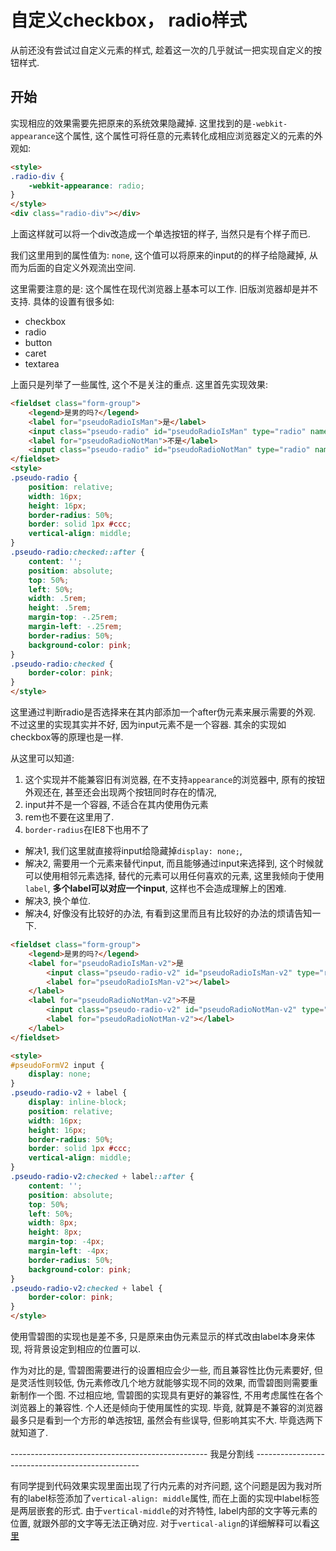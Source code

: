 # 自定义checkbox， radio样式

从前还没有尝试过自定义元素的样式, 趁着这一次的几乎就试一把实现自定义的按钮样式.

## 开始

实现相应的效果需要先把原来的系统效果隐藏掉. 这里找到的是`-webkit-appearance`这个属性, 这个属性可将任意的元素转化成相应浏览器定义的元素的外观如:

```html
<style>
.radio-div {
    -webkit-appearance: radio;
}
</style>
<div class="radio-div"></div>
```

上面这样就可以将一个div改造成一个单选按钮的样子, 当然只是有个样子而已.

我们这里用到的属性值为: `none`, 这个值可以将原来的input的的样子给隐藏掉, 从而为后面的自定义外观流出空间.

这里需要注意的是: 这个属性在现代浏览器上基本可以工作. 旧版浏览器却是并不支持. 具体的设置有很多如:

- checkbox
- radio
- button
- caret
- textarea

上面只是列举了一些属性, 这个不是关注的重点. 这里首先实现效果:

```html
<fieldset class="form-group">
    <legend>是男的吗?</legend>
    <label for="pseudoRadioIsMan">是</label>
    <input class="pseudo-radio" id="pseudoRadioIsMan" type="radio" name="man">
    <label for="pseudoRadioNotMan">不是</label>
    <input class="pseudo-radio" id="pseudoRadioNotMan" type="radio" name="man">
</fieldset>
<style>
.pseudo-radio {
    position: relative;
    width: 16px;
    height: 16px;
    border-radius: 50%;
    border: solid 1px #ccc;
    vertical-align: middle;
}
.pseudo-radio:checked::after {
    content: '';
    position: absolute;
    top: 50%;
    left: 50%;
    width: .5rem;
    height: .5rem;
    margin-top: -.25rem;
    margin-left: -.25rem;
    border-radius: 50%;
    background-color: pink;
}
.pseudo-radio:checked {
    border-color: pink;
}
</style>
```

这里通过判断radio是否选择来在其内部添加一个after伪元素来展示需要的外观. 不过这里的实现其实并不好, 因为input元素不是一个容器. 其余的实现如checkbox等的原理也是一样.

从这里可以知道:

1. 这个实现并不能兼容旧有浏览器, 在不支持`appearance`的浏览器中, 原有的按钮外观还在, 甚至还会出现两个按钮同时存在的情况,
2. input并不是一个容器, 不适合在其内使用伪元素
3. rem也不要在这里用了.
4. `border-radius`在IE8下也用不了

- 解决1, 我们这里就直接将input给隐藏掉`display: none;`, 
- 解决2, 需要用一个元素来替代input, 而且能够通过input来选择到, 这个时候就可以使用相邻元素选择, 替代的元素可以用任何喜欢的元素, 这里我倾向于使用`label`, **多个label可以对应一个input**, 这样也不会造成理解上的困难.
- 解决3, 换个单位.
- 解决4, 好像没有比较好的办法, 有看到这里而且有比较好的办法的烦请告知一下.

```html
<fieldset class="form-group">
    <legend>是男的吗?</legend>
    <label for="pseudoRadioIsMan-v2">是
        <input class="pseudo-radio-v2" id="pseudoRadioIsMan-v2" type="radio" name="man">
        <label for="pseudoRadioIsMan-v2"></label>
    </label>
    <label for="pseudoRadioNotMan-v2">不是
        <input class="pseudo-radio-v2" id="pseudoRadioNotMan-v2" type="radio" name="man">
        <label for="pseudoRadioNotMan-v2"></label>
    </label>
</fieldset>

<style>
#pseudoFormV2 input {
    display: none;
}
.pseudo-radio-v2 + label {
    display: inline-block;
    position: relative;
    width: 16px;
    height: 16px;
    border-radius: 50%;
    border: solid 1px #ccc;
    vertical-align: middle;
}
.pseudo-radio-v2:checked + label::after {
    content: '';
    position: absolute;
    top: 50%;
    left: 50%;
    width: 8px;
    height: 8px;
    margin-top: -4px;
    margin-left: -4px;
    border-radius: 50%;
    background-color: pink;
}
.pseudo-radio-v2:checked + label {
    border-color: pink;
}
</style>
```

使用雪碧图的实现也是差不多, 只是原来由伪元素显示的样式改由label本身来体现, 将背景设定到相应的位置可以.

作为对比的是, 雪碧图需要进行的设置相应会少一些, 而且兼容性比伪元素要好, 但是灵活性则较低, 伪元素修改几个地方就能够实现不同的效果, 而雪碧图则需要重新制作一个图. 不过相应地, 雪碧图的实现具有更好的兼容性, 不用考虑属性在各个浏览器上的兼容性. 个人还是倾向于使用属性的实现. 毕竟, 就算是不兼容的浏览器最多只是看到一个方形的单选按钮, 虽然会有些误导, 但影响其实不大. 毕竟选两下就知道了.

------------------------------------------------- 我是分割线 -------------------------------------------------

有同学提到代码效果实现里面出现了行内元素的对齐问题, 这个问题是因为我对所有的label标签添加了`vertical-align: middle`属性, 而在上面的实现中label标签是两层嵌套的形式. 由于`vertical-middle`的对齐特性, label内部的文字等元素的位置, 就跟外部的文字等无法正确对应. 对于`vertical-align`的详细解释可以看[这里][1]

[1]: http://www.zhangxinxu.com/wordpress/2010/05/%E6%88%91%E5%AF%B9css-vertical-align%E7%9A%84%E4%B8%80%E4%BA%9B%E7%90%86%E8%A7%A3%E4%B8%8E%E8%AE%A4%E8%AF%86%EF%BC%88%E4%B8%80%EF%BC%89/
